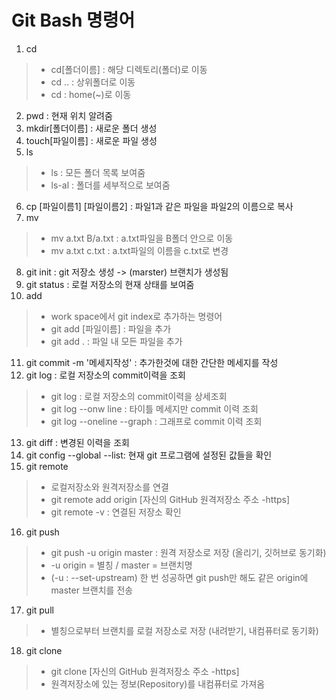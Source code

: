 # Git Bash 명령어

1. cd

>- cd[폴더이름] : 해당 디렉토리(폴더)로 이동
>- cd ..  : 상위폴더로 이동
>- cd : home(~)로 이동

2. pwd : 현재 위치 알려줌
3. mkdir[폴더이름] : 새로운 폴더 생성
4. touch[파일이름] : 새로운 파일 생성
5. ls

> - ls : 모든 폴더 목록 보여줌
> - ls-al : 폴더를 세부적으로 보여줌

6. cp [파일이름1] [파일이름2] : 파일1과 같은 파일을 파일2의 이름으로 복사
7. mv

> - mv a.txt B/a.txt : a.txt파일을 B폴더 안으로 이동
> - mv a.txt c.txt : a.txt파일의 이름을 c.txt로 변경

8. git init : git 저장소 생성 -> (marster) 브랜치가 생성됨
9. git status : 로컬 저장소의 현재 상태를 보여줌
10. add

> - work space에서 git index로 추가하는 명령어
> - git add [파일이름] : 파일을 추가
> - git add . : 파일 내 모든 파일을 추가

11. git commit -m '메세지작성' : 추가한것에 대한 간단한 메세지를 작성
12. git log :  로컬 저장소의 commit이력을 조회

> - git log : 로컬 저장소의 commit이력을 상세조회
> - git log --onw line : 타이틀 메세지만 commit 이력 조회
> - git log --oneline --graph : 그래프로 commit 이력 조회

13. git diff :  변경된 이력을 조회
14. git config --global --list: 현재 git 프로그램에 설정된 값들을 확인
15. git remote
> -  로컬저장소와 원격저장소를 연결
> -  git remote add origin [자신의 GitHub 원격저장소 주소 -https]    
> -  git remote -v : 연결된 저장소 확인

16. git push

> - git push -u origin master :  원격 저장소로 저장 (올리기, 깃허브로 동기화)
> - -u origin = 별칭 /  master = 브랜치명
> - (-u : --set-upstream) 한 번 성공하면 git push만 해도 같은 origin에 master 브랜치를 전송

17. git pull 

> - 별칭으로부터 브랜치를 로컬 저장소로 저장 (내려받기, 내컴퓨터로 동기화)

18. git clone 

> - git clone [자신의 GitHub 원격저장소 주소 -https] 
> - 원격저장소에 있는 정보(Repository)를 내컴퓨터로 가져옴

